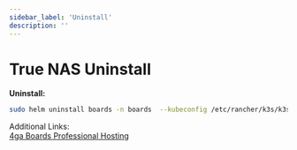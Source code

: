 ```yaml
---
sidebar_label: 'Uninstall'
description: ''
---
```


# True NAS Uninstall

**Uninstall:**
```bash
sudo helm uninstall boards -n boards  --kubeconfig /etc/rancher/k3s/k3s.yaml
```

Additional Links:\
[4ga Boards Professional Hosting](./4gaboards)